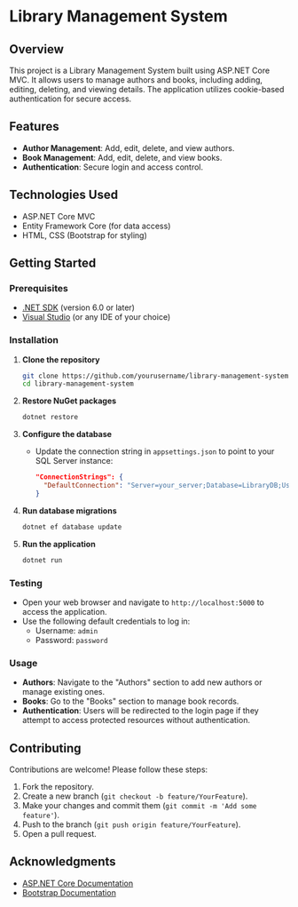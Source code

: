 # Library Management System

## Overview
This project is a Library Management System built using ASP.NET Core MVC. It allows users to manage authors and books, including adding, editing, deleting, and viewing details. The application utilizes cookie-based authentication for secure access.

## Features
- **Author Management**: Add, edit, delete, and view authors.
- **Book Management**: Add, edit, delete, and view books.
- **Authentication**: Secure login and access control.

## Technologies Used
- ASP.NET Core MVC
- Entity Framework Core (for data access)
- HTML, CSS (Bootstrap for styling)

## Getting Started

### Prerequisites
- [.NET SDK](https://dotnet.microsoft.com/download) (version 6.0 or later)
- [Visual Studio](https://visualstudio.microsoft.com/) (or any IDE of your choice)

### Installation

1. **Clone the repository**
   ```bash
   git clone https://github.com/yourusername/library-management-system.git
   cd library-management-system
   ```

2. **Restore NuGet packages**
   ```bash
   dotnet restore
   ```

3. **Configure the database**
   - Update the connection string in `appsettings.json` to point to your SQL Server instance:
     ```json
     "ConnectionStrings": {
       "DefaultConnection": "Server=your_server;Database=LibraryDB;User Id=your_username;Password=your_password;"
     }
     ```

4. **Run database migrations**
   ```bash
   dotnet ef database update
   ```

5. **Run the application**
   ```bash
   dotnet run
   ```

### Testing

- Open your web browser and navigate to `http://localhost:5000` to access the application.
- Use the following default credentials to log in:
  - Username: `admin`
  - Password: `password`

### Usage
- **Authors**: Navigate to the "Authors" section to add new authors or manage existing ones.
- **Books**: Go to the "Books" section to manage book records.
- **Authentication**: Users will be redirected to the login page if they attempt to access protected resources without authentication.

## Contributing
Contributions are welcome! Please follow these steps:
1. Fork the repository.
2. Create a new branch (`git checkout -b feature/YourFeature`).
3. Make your changes and commit them (`git commit -m 'Add some feature'`).
4. Push to the branch (`git push origin feature/YourFeature`).
5. Open a pull request.


## Acknowledgments
- [ASP.NET Core Documentation](https://docs.microsoft.com/en-us/aspnet/core/)
- [Bootstrap Documentation](https://getbootstrap.com/docs/5.0/getting-started/introduction/)
